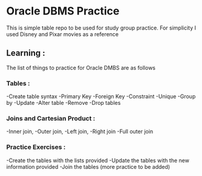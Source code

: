 # Oracle DBMS Practice

This is simple table repo to be used for study group practice. For simplicity I used Disney and Pixar movies as a reference

## Learning :
The list of things to practice for Oracle DMBS are as follows

### Tables :
-Create table syntax
-Primary Key
-Foreign Key
-Constraint
-Unique
-Group by
-Update
-Alter table
-Remove
-Drop tables


### Joins and Cartesian Product : 
-Inner join,
-Outer join,
-Left join,
-Right join
-Full outer join


### Practice Exercises :
-Create the tables with the lists provided
-Update the tables with the new information provided
-Join the tables
(more practice to be added)